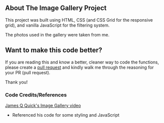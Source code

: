 ## About The Image Gallery Project

This project was built using HTML, CSS (and CSS Grid for the responsive grid), and vanilla JavaScript for the filtering system.

The photos used in the gallery were taken from me.

## Want to make this code better?

If you are reading this and know a better, cleaner way to code the functions, please create a [pull request](https://github.com/connorocampo/image-gallery/pulls) and kindly walk me through the reasoning for your PR (pull request).

Thank you!

### Code Credits/References

[James Q Quick's Image Gallery video](https://www.youtube.com/watch?v=vQc3EmFCWRw&t=950s)

- Referenced his code for some styling and JavaScript
